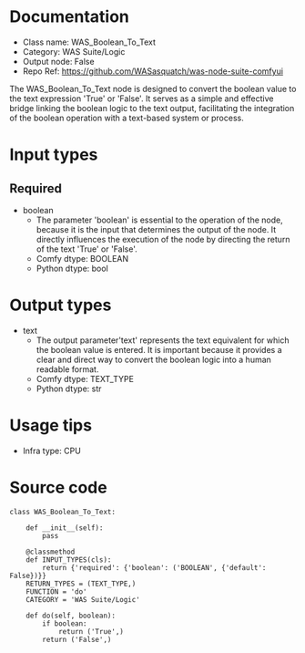 # Documentation
- Class name: WAS_Boolean_To_Text
- Category: WAS Suite/Logic
- Output node: False
- Repo Ref: https://github.com/WASasquatch/was-node-suite-comfyui

The WAS_Boolean_To_Text node is designed to convert the boolean value to the text expression 'True' or 'False'. It serves as a simple and effective bridge linking the boolean logic to the text output, facilitating the integration of the boolean operation with a text-based system or process.

# Input types
## Required
- boolean
    - The parameter 'boolean' is essential to the operation of the node, because it is the input that determines the output of the node. It directly influences the execution of the node by directing the return of the text 'True' or 'False'.
    - Comfy dtype: BOOLEAN
    - Python dtype: bool

# Output types
- text
    - The output parameter'text' represents the text equivalent for which the boolean value is entered. It is important because it provides a clear and direct way to convert the boolean logic into a human readable format.
    - Comfy dtype: TEXT_TYPE
    - Python dtype: str

# Usage tips
- Infra type: CPU

# Source code
```
class WAS_Boolean_To_Text:

    def __init__(self):
        pass

    @classmethod
    def INPUT_TYPES(cls):
        return {'required': {'boolean': ('BOOLEAN', {'default': False})}}
    RETURN_TYPES = (TEXT_TYPE,)
    FUNCTION = 'do'
    CATEGORY = 'WAS Suite/Logic'

    def do(self, boolean):
        if boolean:
            return ('True',)
        return ('False',)
```